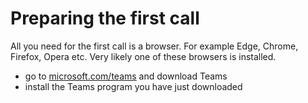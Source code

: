 # Preparing the first call

All you need for the first call is a browser. For example Edge, Chrome, Firefox, Opera etc. Very likely one of these browsers is installed.

- go to [microsoft.com/teams](https://microsoft.com/teams) and download Teams
- install the Teams program you have just downloaded